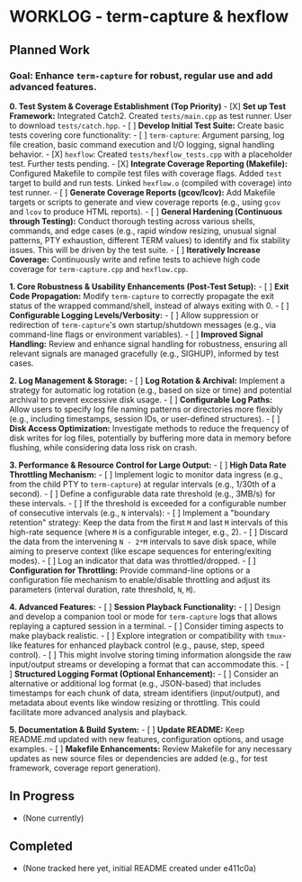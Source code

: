 # WORKLOG - term-capture & hexflow

## Planned Work

### Goal: Enhance `term-capture` for robust, regular use and add advanced features.

**0. Test System & Coverage Establishment (Top Priority)**
    - [X] **Set up Test Framework:** Integrated Catch2. Created `tests/main.cpp` as test runner. User to download `tests/catch.hpp`.
    - [ ] **Develop Initial Test Suite:** Create basic tests covering core functionality:
        - [ ] `term-capture`: Argument parsing, log file creation, basic command execution and I/O logging, signal handling behavior.
        - [X] `hexflow`: Created `tests/hexflow_tests.cpp` with a placeholder test. Further tests pending.
    - [X] **Integrate Coverage Reporting (Makefile):** Configured Makefile to compile test files with coverage flags. Added `test` target to build and run tests. Linked `hexflow.o` (compiled with coverage) into test runner.
    - [ ] **Generate Coverage Reports (gcov/lcov):** Add Makefile targets or scripts to generate and view coverage reports (e.g., using `gcov` and `lcov` to produce HTML reports).
    - [ ] **General Hardening (Continuous through Testing):** Conduct thorough testing across various shells, commands, and edge cases (e.g., rapid window resizing, unusual signal patterns, PTY exhaustion, different TERM values) to identify and fix stability issues. This will be driven by the test suite.
    - [ ] **Iteratively Increase Coverage:** Continuously write and refine tests to achieve high code coverage for `term-capture.cpp` and `hexflow.cpp`.

**1. Core Robustness & Usability Enhancements (Post-Test Setup):**
    - [ ] **Exit Code Propagation:** Modify `term-capture` to correctly propagate the exit status of the wrapped command/shell, instead of always exiting with 0.
    - [ ] **Configurable Logging Levels/Verbosity:**
        - [ ] Allow suppression or redirection of `term-capture`'s own startup/shutdown messages (e.g., via command-line flags or environment variables).
    - [ ] **Improved Signal Handling:** Review and enhance signal handling for robustness, ensuring all relevant signals are managed gracefully (e.g., SIGHUP), informed by test cases.

**2. Log Management & Storage:**
    - [ ] **Log Rotation & Archival:** Implement a strategy for automatic log rotation (e.g., based on size or time) and potential archival to prevent excessive disk usage.
    - [ ] **Configurable Log Paths:** Allow users to specify log file naming patterns or directories more flexibly (e.g., including timestamps, session IDs, or user-defined structures).
    - [ ] **Disk Access Optimization:** Investigate methods to reduce the frequency of disk writes for log files, potentially by buffering more data in memory before flushing, while considering data loss risk on crash.

**3. Performance & Resource Control for Large Output:**
    - [ ] **High Data Rate Throttling Mechanism:**
        - [ ] Implement logic to monitor data ingress (e.g., from the child PTY to `term-capture`) at regular intervals (e.g., 1/30th of a second).
        - [ ] Define a configurable data rate threshold (e.g., 3MB/s) for these intervals.
        - [ ] If the threshold is exceeded for a configurable number of consecutive intervals (e.g., `N` intervals):
            - [ ] Implement a "boundary retention" strategy: Keep the data from the first `M` and last `M` intervals of this high-rate sequence (where `M` is a configurable integer, e.g., 2).
            - [ ] Discard the data from the intervening `N - 2*M` intervals to save disk space, while aiming to preserve context (like escape sequences for entering/exiting modes).
            - [ ] Log an indicator that data was throttled/dropped.
    - [ ] **Configuration for Throttling:** Provide command-line options or a configuration file mechanism to enable/disable throttling and adjust its parameters (interval duration, rate threshold, `N`, `M`).

**4. Advanced Features:**
    - [ ] **Session Playback Functionality:**
        - [ ] Design and develop a companion tool or mode for `term-capture` logs that allows replaying a captured session in a terminal.
        - [ ] Consider timing aspects to make playback realistic.
        - [ ] Explore integration or compatibility with `tmux`-like features for enhanced playback control (e.g., pause, step, speed control).
        - [ ] This might involve storing timing information alongside the raw input/output streams or developing a format that can accommodate this.
    - [ ] **Structured Logging Format (Optional Enhancement):**
        - [ ] Consider an alternative or additional log format (e.g., JSON-based) that includes timestamps for each chunk of data, stream identifiers (input/output), and metadata about events like window resizing or throttling. This could facilitate more advanced analysis and playback.

**5. Documentation & Build System:**
    - [ ] **Update README:** Keep README.md updated with new features, configuration options, and usage examples.
    - [ ] **Makefile Enhancements:** Review Makefile for any necessary updates as new source files or dependencies are added (e.g., for test framework, coverage report generation).

## In Progress

- (None currently)

## Completed

- (None tracked here yet, initial README created under e411c0a)
